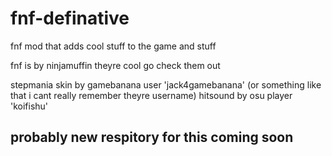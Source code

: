 # fnf-definative
fnf mod that adds cool stuff to the game and stuff 

fnf is by ninjamuffin theyre cool go check them out

stepmania skin by gamebanana user 'jack4gamebanana' (or something like that i cant really remember theyre username)
hitsound by osu player 'koifishu'

## probably new respitory for this coming soon



